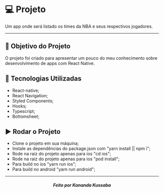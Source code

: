 # :computer: Projeto

Um app onde será listado os times da NBA e seus respectivos jogadores.

---

## :dart: Objetivo do Projeto

O projeto foi criado para apresentar um pouco do meu conhecimento sobre desenvolvimento de apps com React Native.

## :rocket: Tecnologias Utilizadas

- React-native;
- React Navigation;
- Styled Components;
- Hooks;
- Typescript;
- Bottomsheet;

## :arrow_forward: Rodar o Projeto

- Clone o projeto em sua máquina;
- Instale as dependências do package.json com "yarn install || npm i";
- Rode na raiz do projeto apenas para ios "cd ios";
- Rode na raiz do projeto apenas para ios "pod install";
- Para build no ios "yarn run ios";
- Para build no android "yarn run android";

---

<h5 align='center'>Feito por Kananda Kussaba</h5>